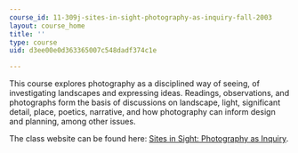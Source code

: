 ```yaml
---
course_id: 11-309j-sites-in-sight-photography-as-inquiry-fall-2003
layout: course_home
title: ''
type: course
uid: d3ee00e0d363365007c548dadf374c1e

---
```

This course explores photography as a disciplined way of seeing, of investigating landscapes and expressing ideas. Readings, observations, and photographs form the basis of discussions on landscape, light, significant detail, place, poetics, narrative, and how photography can inform design and planning, among other issues.

The class website can be found here: [Sites in Sight: Photography as Inquiry](http://architecture.mit.edu/class/landphoto/).
